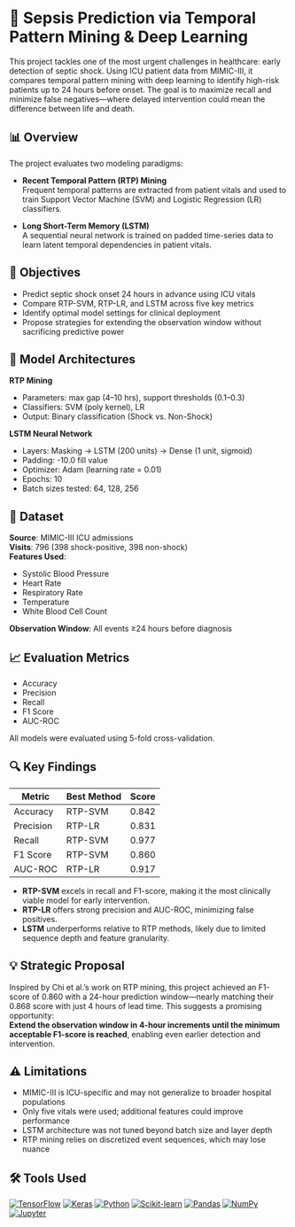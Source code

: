 # 🧬 Sepsis Prediction via Temporal Pattern Mining & Deep Learning

This project tackles one of the most urgent challenges in healthcare: early detection of septic shock. Using ICU patient data from MIMIC-III, it compares temporal pattern mining with deep learning to identify high-risk patients up to 24 hours before onset. The goal is to maximize recall and minimize false negatives—where delayed intervention could mean the difference between life and death.

## 📊 Overview

The project evaluates two modeling paradigms:

- **Recent Temporal Pattern (RTP) Mining**  
  Frequent temporal patterns are extracted from patient vitals and used to train Support Vector Machine (SVM) and Logistic Regression (LR) classifiers.

- **Long Short-Term Memory (LSTM)**  
  A sequential neural network is trained on padded time-series data to learn latent temporal dependencies in patient vitals.

## 🎯 Objectives

- Predict septic shock onset 24 hours in advance using ICU vitals  
- Compare RTP-SVM, RTP-LR, and LSTM across five key metrics  
- Identify optimal model settings for clinical deployment  
- Propose strategies for extending the observation window without sacrificing predictive power

## 🧠 Model Architectures

**RTP Mining**
- Parameters: max gap (4–10 hrs), support thresholds (0.1–0.3)  
- Classifiers: SVM (poly kernel), LR  
- Output: Binary classification (Shock vs. Non-Shock)

**LSTM Neural Network**
- Layers: Masking → LSTM (200 units) → Dense (1 unit, sigmoid)  
- Padding: -10.0 fill value  
- Optimizer: Adam (learning rate = 0.01)  
- Epochs: 10  
- Batch sizes tested: 64, 128, 256

## 📁 Dataset

**Source**: MIMIC-III ICU admissions  
**Visits**: 796 (398 shock-positive, 398 non-shock)  
**Features Used**:
- Systolic Blood Pressure  
- Heart Rate  
- Respiratory Rate  
- Temperature  
- White Blood Cell Count  

**Observation Window**: All events ≥24 hours before diagnosis

## 📈 Evaluation Metrics

- Accuracy  
- Precision  
- Recall  
- F1 Score  
- AUC-ROC  

All models were evaluated using 5-fold cross-validation.

## 🔍 Key Findings

| Metric       | Best Method | Score |
|--------------|-------------|-------|
| Accuracy     | RTP-SVM     | 0.842 |
| Precision    | RTP-LR      | 0.831 |
| Recall       | RTP-SVM     | 0.977 |
| F1 Score     | RTP-SVM     | 0.860 |
| AUC-ROC      | RTP-LR      | 0.917 |

- **RTP-SVM** excels in recall and F1-score, making it the most clinically viable model for early intervention.  
- **RTP-LR** offers strong precision and AUC-ROC, minimizing false positives.  
- **LSTM** underperforms relative to RTP methods, likely due to limited sequence depth and feature granularity.

## 💡 Strategic Proposal

Inspired by Chi et al.’s work on RTP mining, this project achieved an F1-score of 0.860 with a 24-hour prediction window—nearly matching their 0.868 score with just 4 hours of lead time. This suggests a promising opportunity:  
**Extend the observation window in 4-hour increments until the minimum acceptable F1-score is reached**, enabling even earlier detection and intervention.

## ⚠️ Limitations

- MIMIC-III is ICU-specific and may not generalize to broader hospital populations  
- Only five vitals were used; additional features could improve performance  
- LSTM architecture was not tuned beyond batch size and layer depth  
- RTP mining relies on discretized event sequences, which may lose nuance

## 🛠️ Tools Used

[![TensorFlow](https://img.shields.io/badge/TensorFlow-FF6F00?style=flat)](https://www.tensorflow.org/) [![Keras](https://img.shields.io/badge/Keras-Deep_Learning-red?style=flat)](https://keras.io/) [![Python](https://img.shields.io/badge/Python-3776AB?style=flat)](https://python.org) [![Scikit-learn](https://img.shields.io/badge/Scikit--Learn-Metrics-F7931E?style=flat)](https://scikit-learn.org) [![Pandas](https://img.shields.io/badge/Pandas-Data_Handling-150458?style=flat)](https://pandas.pydata.org) [![NumPy](https://img.shields.io/badge/NumPy-Numerical_Computing-013243?style=flat)](https://numpy.org) [![Jupyter](https://img.shields.io/badge/Jupyter-Notebook-F37626?style=flat)](https://jupyter.org)

